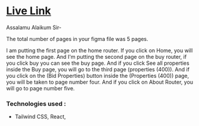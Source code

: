 # [Live Link](https://serene-mandazi-f095f2.netlify.app/)

Assalamu Alaikum Sir-

The total number of pages in your figma file was 5 pages.

I am putting the first page on the home router. If you click on Home, you will see the home page. And I'm putting the second page on the buy router, if you click buy you can see the buy page. And if you click See all properties inside the Buy page, you will go to the third page (properties (400)). And if you click on the (Bid Properties) button inside the (Properties (400)) page, you will be taken to page number four. And if you click on About Router, you will go to page number five.

### Technologies used :

- Tailwind CSS, React,
